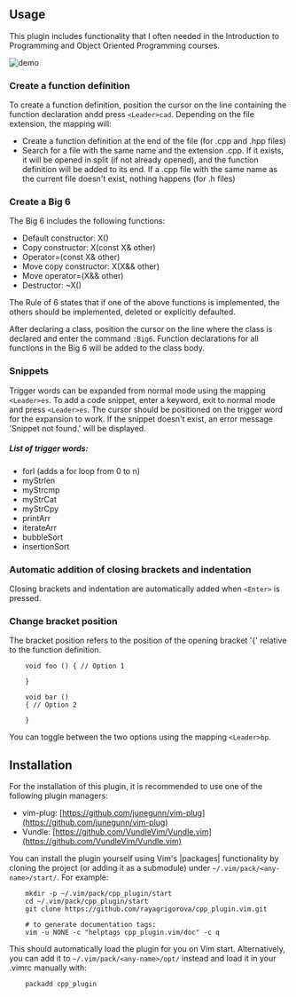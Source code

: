
## Usage

This plugin includes functionality that I often needed in the
Introduction to Programming and Object Oriented Programming courses.

![demo](https://github.com/rayagrigorova/cpp_plugin.vim/assets/72023155/9fa4660c-caae-4b01-8058-7fbdfd0f9a5f)

### Create a function definition

To create a function definition, position the cursor on the line containing the 
function declaration andd press `<Leader>cad`. Depending on the file extension,
the mapping will:

- Create a function definition at the end of the file (for .cpp and .hpp files)
- Search for a file with the same name and the extension .cpp. If it exists, it will be 
opened in split (if not already opened), and the function definition will be added to its end. 
If a .cpp file with the same name as the current file doesn't exist, nothing happens (for .h files)

### Create a Big 6

The Big 6 includes the following functions:

- Default constructor: X()
- Copy constructor: X(const X& other)
- Operator=(const X& other)
- Move copy constructor: X(X&& other)
- Move operator=(X&& other)
- Destructor: ~X()

The Rule of 6 states that if one of the above functions is implemented, the others should be implemented,
deleted or explicitly defaulted.

After declaring a class, position the cursor on the line where the class is declared and enter the 
command `:Big6`. Function declarations for all functions in the Big 6 will be added to the class body.
                                         
### Snippets

Trigger words can be expanded from normal mode using the mapping `<Leader>es`. 
To add a code snippet, enter a keyword, exit to normal mode and press `<Leader>es`.
The cursor should be positioned on the trigger word for the expansion to work. 
If the snippet doesn't exist, an error message 'Snippet not found.' will be displayed.

##### List of trigger words:

- forl (adds a for loop from 0 to n)
- myStrlen
- myStrcmp
- myStrCat
- myStrCpy
- printArr
- iterateArr
- bubbleSort
- insertionSort

### Automatic addition of closing brackets and indentation 

Closing brackets and indentation are automatically added when `<Enter>` is pressed.
                                                  
### Change bracket position

The bracket position refers to the position of the opening bracket '{' relative 
to the function definition. 

```
    void foo () { // Option 1

    }

    void bar ()
    { // Option 2

    }
```

You can toggle between the two options using the mapping `<Leader>bp`.

## Installation                                  

For the installation of this plugin, it is recommended
to use one of the following plugin managers: 

- vim-plug: [https://github.com/junegunn/vim-plug](https://github.com/junegunn/vim-plug)
- Vundle:   [https://github.com/VundleVim/Vundle.vim](https://github.com/VundleVim/Vundle.vim)

You can install the plugin yourself using Vim's |packages| functionality by
cloning the project (or adding it as a submodule) under
`~/.vim/pack/<any-name>/start/`. For example:
```
    mkdir -p ~/.vim/pack/cpp_plugin/start
    cd ~/.vim/pack/cpp_plugin/start
    git clone https://github.com/rayagrigorova/cpp_plugin.vim.git

    # to generate documentation tags:
    vim -u NONE -c "helptags cpp_plugin.vim/doc" -c q
```
This should automatically load the plugin for you on Vim start. Alternatively,
you can add it to `~/.vim/pack/<any-name>/opt/` instead and load it in your
.vimrc manually with:
```
    packadd cpp_plugin
```
